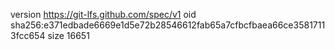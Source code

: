 version https://git-lfs.github.com/spec/v1
oid sha256:e371edbade6669e1d5e72b28546612fab65a7cfbcfbaea66ce35817113fcc654
size 16651
